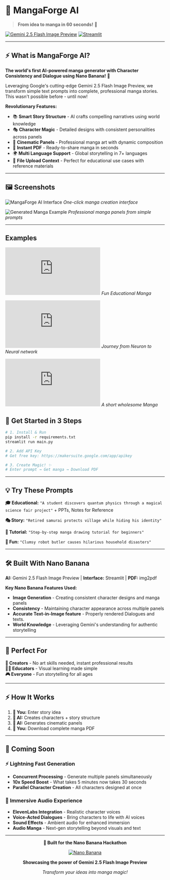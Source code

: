 # 🍌 MangaForge AI

> **From idea to manga in 60 seconds!** 🚀

[![Gemini 2.5 Flash Image Preview](https://img.shields.io/badge/AI-Gemini%202.5%20Flash%20Image%20Preview-blue?style=for-the-badge&logo=google)](https://ai.google.dev)
[![Streamlit](https://img.shields.io/badge/Interface-Streamlit-red?style=for-the-badge&logo=streamlit)](https://streamlit.io)

---

## ⚡ **What is MangaForge AI?**

**The world's first AI-powered manga generator with Character Consistency and Dialogue using Nano Banana!** 🎨

Leveraging Google's cutting-edge Gemini 2.5 Flash Image Preview, we transform simple text prompts into complete, professional manga stories. This wasn't possible before - until now!

**Revolutionary Features:**

- 📚 **Smart Story Structure** - AI crafts compelling narratives using world knowledge
- 🎭 **Character Magic** - Detailed designs with consistent personalities across panels
- 🎨 **Cinematic Panels** - Professional manga art with dynamic composition
- 📄 **Instant PDF** - Ready-to-share manga in seconds
- 🌍 **Multi Language Support** - Global storytelling in 7+ languages
- 📑 **File Upload Context** - Perfect for educational use cases with reference materials

---

## 🖼️ **Screenshots**

![MangaForge AI Interface](https://via.placeholder.com/800x400/4ecdc4/ffffff?text=MangaForge+AI+Interface)
_One-click manga creation interface_

![Generated Manga Example](https://via.placeholder.com/800x400/ff6b6b/ffffff?text=Generated+Manga+Example)
_Professional manga panels from simple prompts_

---

## Examples

![Deadlocks in Operating System](https://github.com/jaygupta17/manga/blob/main/examples/deadlocks.pdf)
_Fun Educational Manga_

![From Neuron to Neural Network](https://github.com/jaygupta17/manga/blob/main/examples/from_neuron_to_neural_network.pdf)
_Journey from Neuron to Neural network_

![Life](https://github.com/jaygupta17/manga/blob/main/examples/life.pdf)
_A short wholesome Manga_


## 🚀 **Get Started in 3 Steps**

```bash
# 1. Install & Run
pip install -r requirements.txt
streamlit run main.py

# 2. Add API Key
# Get free key: https://makersuite.google.com/app/apikey

# 3. Create Magic! ✨
# Enter prompt → Get manga → Download PDF
```

---

## 💡 **Try These Prompts**

**🎓 Educational:** `"A student discovers quantum physics through a magical science fair project"` + PPTs, Notes for Reference

**🎭 Story:** `"Retired samurai protects village while hiding his identity"`

**🎨 Tutorial:** `"Step-by-step manga drawing tutorial for beginners"`

**🌟 Fun:** `"Clumsy robot butler causes hilarious household disasters"`

---

## 🛠️ **Built With Nano Banana**

**AI:** Gemini 2.5 Flash Image Preview | **Interface:** Streamlit | **PDF:** img2pdf

**Key Nano Banana Features Used:**

- **Image Generation** - Creating consistent character designs and manga panels
- **Consistency** - Maintaining character appearance across multiple panels
- **Accurate Text-in-Image feature** - Properly rendered Dialogues and texts.
- **World Knowledge** - Leveraging Gemini's understanding for authentic storytelling

---

## 🎯 **Perfect For**

**🎨 Creators** - No art skills needed, instant professional results  
**👨‍🏫 Educators** - Visual learning made simple  
**🎮 Everyone** - Fun storytelling for all ages

---

## ⚡ **How It Works**

1. **📝 You:** Enter story idea
2. **🤖 AI:** Creates characters + story structure
3. **🎨 AI:** Generates cinematic panels
4. **📄 You:** Download complete manga PDF

---

## 🚀 **Coming Soon**

### ⚡ **Lightning Fast Generation**

- **Concurrent Processing** - Generate multiple panels simultaneously
- **10x Speed Boost** - What takes 5 minutes now takes 30 seconds
- **Parallel Character Creation** - All characters designed at once

### 🎵 **Immersive Audio Experience**

- **ElevenLabs Integration** - Realistic character voices
- **Voice-Acted Dialogues** - Bring characters to life with AI voices
- **Sound Effects** - Ambient audio for enhanced immersion
- **Audio Manga** - Next-gen storytelling beyond visuals and text

---

<div align="center">

**🍌 Built for the Nano Banana Hackathon**

[![Nano Banana](https://www.kaggle.com/competitions/113664/images/header)](https://www.kaggle.com/competitions/banana)

**Showcasing the power of Gemini 2.5 Flash Image Preview**

_Transform your ideas into manga magic!_

</div>

